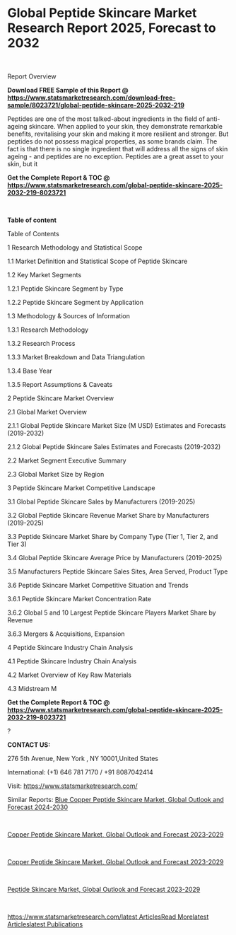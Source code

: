<h1>Global Peptide Skincare Market Research Report 2025, Forecast to 2032</h1><br/><p>Report Overview</p>
 
 
 
 <p><strong>Download FREE Sample of this Report @ <a href="https://www.statsmarketresearch.com/download-free-sample/8023721/global-peptide-skincare-2025-2032-219">https://www.statsmarketresearch.com/download-free-sample/8023721/global-peptide-skincare-2025-2032-219</a></strong></p>
 
 
 
 <p>Peptides are one of the most talked-about ingredients in the field of anti-ageing skincare. When applied to your skin, they demonstrate remarkable benefits, revitalising your skin and making it more resilient and stronger. But peptides do not possess magical properties, as some brands claim. The fact is that there is no single ingredient that will address all the signs of skin ageing - and peptides are no exception. Peptides are a great asset to your skin, but it</p>
 
 
 
 <div><b>Get the Complete Report & TOC @ <a href="https://www.statsmarketresearch.com/global-peptide-skincare-2025-2032-219-8023721">https://www.statsmarketresearch.com/global-peptide-skincare-2025-2032-219-8023721</a></b></div>
 
 
 
 <p><br />
 
 <b>Table of content</b></p>
 
 
 
 <p>Table of Contents<br />
 
 1 Research Methodology and Statistical Scope<br />
 
 1.1 Market Definition and Statistical Scope of Peptide Skincare<br />
 
 1.2 Key Market Segments<br />
 
 1.2.1 Peptide Skincare Segment by Type<br />
 
 1.2.2 Peptide Skincare Segment by Application<br />
 
 1.3 Methodology & Sources of Information<br />
 
 1.3.1 Research Methodology<br />
 
 1.3.2 Research Process<br />
 
 1.3.3 Market Breakdown and Data Triangulation<br />
 
 1.3.4 Base Year<br />
 
 1.3.5 Report Assumptions & Caveats<br />
 
 2 Peptide Skincare Market Overview<br />
 
 2.1 Global Market Overview<br />
 
 2.1.1 Global Peptide Skincare Market Size (M USD) Estimates and Forecasts (2019-2032)<br />
 
 2.1.2 Global Peptide Skincare Sales Estimates and Forecasts (2019-2032)<br />
 
 2.2 Market Segment Executive Summary<br />
 
 2.3 Global Market Size by Region<br />
 
 3 Peptide Skincare Market Competitive Landscape<br />
 
 3.1 Global Peptide Skincare Sales by Manufacturers (2019-2025)<br />
 
 3.2 Global Peptide Skincare Revenue Market Share by Manufacturers (2019-2025)<br />
 
 3.3 Peptide Skincare Market Share by Company Type (Tier 1, Tier 2, and Tier 3)<br />
 
 3.4 Global Peptide Skincare Average Price by Manufacturers (2019-2025)<br />
 
 3.5 Manufacturers Peptide Skincare Sales Sites, Area Served, Product Type<br />
 
 3.6 Peptide Skincare Market Competitive Situation and Trends<br />
 
 3.6.1 Peptide Skincare Market Concentration Rate<br />
 
 3.6.2 Global 5 and 10 Largest Peptide Skincare Players Market Share by Revenue<br />
 
 3.6.3 Mergers & Acquisitions, Expansion<br />
 
 4 Peptide Skincare Industry Chain Analysis<br />
 
 4.1 Peptide Skincare Industry Chain Analysis<br />
 
 4.2 Market Overview of Key Raw Materials<br />
 
 4.3 Midstream M</p>
 
 
 
 <div><b>Get the Complete Report & TOC @ <a href="https://www.statsmarketresearch.com/global-peptide-skincare-2025-2032-219-8023721">https://www.statsmarketresearch.com/global-peptide-skincare-2025-2032-219-8023721</a></b></div>
 
 
 
 <p>? </p>
 
 
 
 <p><b>CONTACT US:</b><br />
 
 276 5th Avenue, New York , NY 10001,United States<br />
 
 International: (+1) 646 781 7170 / +91 8087042414<br />
 
 Visit: <a href="https://www.statsmarketresearch.com/">https://www.statsmarketresearch.com/</a><br />
 
 Similar Reports: <a href="https://www.statsmarketresearch.com/global-peptide-skincare-2025-2032-219-8023721">Blue Copper Peptide Skincare Market, Global Outlook and Forecast 2024-2030</a><br />
 
 <br />
 
 <a href="https://www.statsmarketresearch.com/global-peptide-skincare-2025-2032-219-8023721">Copper Peptide Skincare Market, Global Outlook and Forecast 2023-2029</a><br />
 
 <br />
 
 <a href="https://www.statsmarketresearch.com/global-peptide-skincare-2025-2032-219-8023721">Copper Peptide Skincare Market, Global Outlook and Forecast 2023-2029</a><br />
 
 <br />
 
 <a href="https://www.statsmarketresearch.com/global-peptide-skincare-2025-2032-219-8023721">Peptide Skincare Market, Global Outlook and Forecast 2023-2029</a><br />
 
 <br />
 
 <a href="https://gyeongbokgung.com">https://www.statsmarketresearch.com/</a><a href="https://hallyeomaritime.com">latest Articles</a><a href="https://jingwansa.com">Read More</a><a href="https://nguoiviet.jp/">latest Articles</a><a href="https://www.intelmarketresearch.com/">latest Publications</a></p>